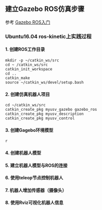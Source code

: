 ## 建立Gazebo ROS仿真步骤
参考
[Gazebo ROS入门](https://www.cnblogs.com/shhu1993/p/5067749.html)
### Ubuntu16.04 ros-kinetic上实践过程
#### 1. 创建ROS工作目录
``` shell
mkdir -p ~/catkin_ws/src
cd ~ /catkin_ws/src
catkin_init_workspace
cd ..
catkin_make
source ~/catkin_ws/devel/setup.bash
```
#### 2. 创建仿真机器人项目
``` shell
cd ~/catkin_ws/src
catkin_create_pkg myusv_gazebo gazebo_ros
catkin_create_pkg myusv_description
catkin_create_pkg myusv_control
```
#### 3. 创建Gagebo环境模型
``` shell
r
```
#### 4. 创建机器人模型
#### 5. 建立机器人模型与ROS的连接
#### 6. 使用teleop节点控制机器人
#### 7. 机器人增加传感器（摄像头）
#### 8. 使用Rviz可视化机器人信息


